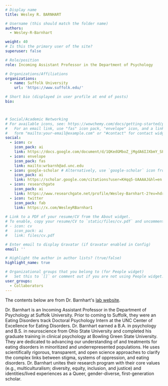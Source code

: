 ```yaml
---
# Display name
title: Wesley R. BARNHART

# Username (this should match the folder name)
authors:
  - Wesley-R-Barnhart

weight: 40
# Is this the primary user of the site?
superuser: false

# Role/position
role: Incoming Assistant Professor in the Department of Psychology

# Organizations/Affiliations
organizations:
  - name: Suffolk University
    url: 'https://www.suffolk.edu/'

# Short bio (displayed in user profile at end of posts)
bio: 



# Social/Academic Networking
# For available icons, see: https://wowchemy.com/docs/getting-started/page-builder/#icons
#   For an email link, use "fas" icon pack, "envelope" icon, and a link in the
#   form "mailto:your-email@example.com" or "#contact" for contact widget.
social:
  - icon: cv
    icon_pack: ai
    link: https://docs.google.com/document/d/1QKedGMboZ_jMgdA6IJXbmY_SFtBmBCRJYIoYvuh0Ilo/edit?usp=sharing
  - icon: envelope
    icon_pack: fas
    link: mailto:wrbarnh@ad.unc.edu
  - icon: google-scholar # Alternatively, use `google-scholar` icon from `ai` icon pack
    icon_pack: ai
    link: https://scholar.google.com/citations?user=KHqq5-UAAAAJ&hl=en
  - icon: researchgate
    icon_pack: ai
    link: https://www.researchgate.net/profile/Wesley-Barnhart-2?ev=hdr_xprf
  - icon: twitter
    icon_pack: fab
    link: https://x.com/WesleyRBarnhar1
    
# Link to a PDF of your resume/CV from the About widget.
# To enable, copy your resume/CV to `static/files/cv.pdf` and uncomment the lines below.
# - icon: cv
#   icon_pack: ai
#   link: files/cv.pdf

# Enter email to display Gravatar (if Gravatar enabled in Config)
email: ''

# Highlight the author in author lists? (true/false)
highlight_name: true

# Organizational groups that you belong to (for People widget)
#   Set this to `[]` or comment out if you are not using People widget.
user_groups:
  - Collaborators
---
```


The contents below are from Dr. Barnhart's [lab website](https://www.wesleybarnhart.com/).

Dr. Barnhart is an Incoming Assistant Professor in the Department of Psychology at Suffolk University. Prior to coming to Suffolk, they were an Eating Disorders track Doctoral Psychology Intern at the UNC Center of Excellence for Eating Disorders. Dr. Barnhart earned a B.A. in psychology and B.S. in neuroscience from Ohio State University and completed his graduate training in clinical psychology at Bowling Green State University. They are dedicated to advancing our understanding of and treatments for eating disorders in minoritized and underrepresented populations. He uses scientifically rigorous, transparent, and open science approaches to clarify the complex links between stigma, systems of oppression, and eating disorders. Dr. Barnhart unites their research program with their core values (e.g., multiculturalism; diversity, equity, inclusion, and justice) and identities/lived experiences as a Queer, gender-diverse, first-generation scholar.

